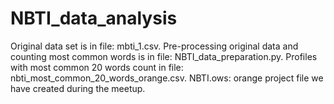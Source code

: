 # NBTI_data_analysis
Original data set is in file: mbti_1.csv.
Pre-processing original data and counting most common words is in file: NBTI_data_preparation.py.
Profiles with most common 20 words count in file: nbti_most_common_20_words_orange.csv.
NBTI.ows: orange project file we have created during the meetup.
